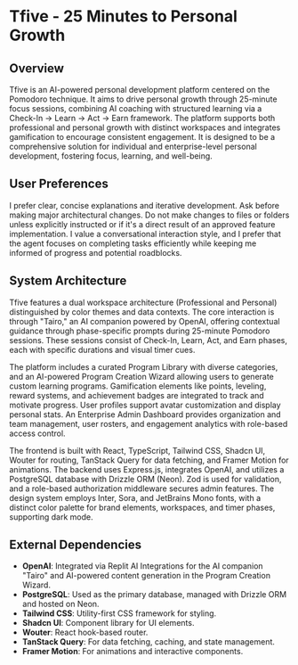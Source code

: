 # Tfive - 25 Minutes to Personal Growth

## Overview
Tfive is an AI-powered personal development platform centered on the Pomodoro technique. It aims to drive personal growth through 25-minute focus sessions, combining AI coaching with structured learning via a Check-In → Learn → Act → Earn framework. The platform supports both professional and personal growth with distinct workspaces and integrates gamification to encourage consistent engagement. It is designed to be a comprehensive solution for individual and enterprise-level personal development, fostering focus, learning, and well-being.

## User Preferences
I prefer clear, concise explanations and iterative development. Ask before making major architectural changes. Do not make changes to files or folders unless explicitly instructed or if it's a direct result of an approved feature implementation. I value a conversational interaction style, and I prefer that the agent focuses on completing tasks efficiently while keeping me informed of progress and potential roadblocks.

## System Architecture
Tfive features a dual workspace architecture (Professional and Personal) distinguished by color themes and data contexts. The core interaction is through "Tairo," an AI companion powered by OpenAI, offering contextual guidance through phase-specific prompts during 25-minute Pomodoro sessions. These sessions consist of Check-In, Learn, Act, and Earn phases, each with specific durations and visual timer cues.

The platform includes a curated Program Library with diverse categories, and an AI-powered Program Creation Wizard allowing users to generate custom learning programs. Gamification elements like points, leveling, reward systems, and achievement badges are integrated to track and motivate progress. User profiles support avatar customization and display personal stats. An Enterprise Admin Dashboard provides organization and team management, user rosters, and engagement analytics with role-based access control.

The frontend is built with React, TypeScript, Tailwind CSS, Shadcn UI, Wouter for routing, TanStack Query for data fetching, and Framer Motion for animations. The backend uses Express.js, integrates OpenAI, and utilizes a PostgreSQL database with Drizzle ORM (Neon). Zod is used for validation, and a role-based authorization middleware secures admin features. The design system employs Inter, Sora, and JetBrains Mono fonts, with a distinct color palette for brand elements, workspaces, and timer phases, supporting dark mode.

## External Dependencies
- **OpenAI**: Integrated via Replit AI Integrations for the AI companion "Tairo" and AI-powered content generation in the Program Creation Wizard.
- **PostgreSQL**: Used as the primary database, managed with Drizzle ORM and hosted on Neon.
- **Tailwind CSS**: Utility-first CSS framework for styling.
- **Shadcn UI**: Component library for UI elements.
- **Wouter**: React hook-based router.
- **TanStack Query**: For data fetching, caching, and state management.
- **Framer Motion**: For animations and interactive components.